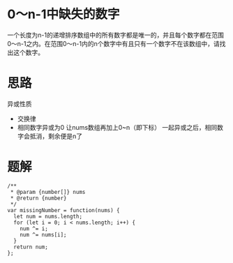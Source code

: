 # 0～n-1中缺失的数字
一个长度为n-1的递增排序数组中的所有数字都是唯一的，并且每个数字都在范围0～n-1之内。在范围0～n-1内的n个数字中有且只有一个数字不在该数组中，请找出这个数字。

# 思路
异或性质
- 交换律
- 相同数字异或为0
让nums数组再加上0~n（即下标）
一起异或之后，相同数字会抵消，剩余便是n了

# 题解
```
/**
 * @param {number[]} nums
 * @return {number}
 */
var missingNumber = function(nums) {
  let num = nums.length;
  for (let i = 0; i < nums.length; i++) {
    num ^= i;
    num ^= nums[i];
  }
  return num;
};
```